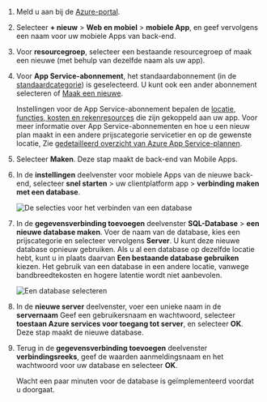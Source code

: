 1. Meld u aan bij de [Azure-portal].
2. Selecteer **+ nieuw** > **Web en mobiel** > **mobiele App**, en geef vervolgens een naam voor uw mobiele Apps van back-end.
3. Voor **resourcegroep**, selecteer een bestaande resourcegroep of maak een nieuwe (met behulp van dezelfde naam als uw app). 
4. Voor **App Service-abonnement**, het standaardabonnement (in de [standaardcategorie](https://azure.microsoft.com/pricing/details/app-service/)) is geselecteerd. U kunt ook een ander abonnement selecteren of [Maak een nieuwe](../articles/app-service/app-service-plan-manage.md#create-an-app-service-plan). 

   Instellingen voor de App Service-abonnement bepalen de [locatie, functies, kosten en rekenresources](https://azure.microsoft.com/pricing/details/app-service/) die zijn gekoppeld aan uw app. Voor meer informatie over App Service-abonnementen en hoe u een nieuw plan maakt in een andere prijscategorie servicetier en op de gewenste locatie, Zie [gedetailleerd overzicht van Azure App Service-plannen](../articles/app-service/azure-web-sites-web-hosting-plans-in-depth-overview.md).
   
5. Selecteer **Maken**. Deze stap maakt de back-end van Mobile Apps. 
6. In de **instellingen** deelvenster voor mobiele Apps van de nieuwe back-end, selecteer **snel starten** > uw clientplatform app > **verbinding maken met een database**. 
   
   ![De selecties voor het verbinden van een database](./media/app-service-mobile-dotnet-backend-create-new-service/dotnet-backend-create-data-connection.png)
7. In de **gegevensverbinding toevoegen** deelvenster **SQL-Database** > **een nieuwe database maken**. Voer de naam van de database, kies een prijscategorie en selecteer vervolgens **Server**. U kunt deze nieuwe database opnieuw gebruiken. Als u al een database op dezelfde locatie hebt, kunt u in plaats daarvan **Een bestaande database gebruiken** kiezen. Het gebruik van een database in een andere locatie, vanwege bandbreedtekosten en hogere latentie wordt niet aanbevolen.
   
   ![Een database selecteren](./media/app-service-mobile-dotnet-backend-create-new-service/dotnet-backend-create-db.png)
8. In de **nieuwe server** deelvenster, voer een unieke naam in de **servernaam** Geef een gebruikersnaam en wachtwoord, selecteer **toestaan Azure services voor toegang tot server**, en selecteer  **OK**. Deze stap maakt de nieuwe database.
9. Terug in de **gegevensverbinding toevoegen** deelvenster **verbindingsreeks**, geef de waarden aanmeldingsnaam en het wachtwoord voor uw database en selecteer **OK**. 

   Wacht een paar minuten voor de database is geïmplementeerd voordat u doorgaat.

<!-- URLs. -->
[Azure-portal]: https://portal.azure.com/

